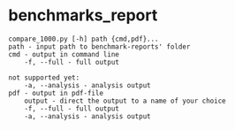 # benchmarks_report

    compare_1000.py [-h] path {cmd,pdf}...
    path - input path to benchmark-reports' folder
    cmd - output in command line
        -f, --full - full output

    not supported yet:
        -a, --analysis - analysis output
    pdf - output in pdf-file
        output - direct the output to a name of your choice
        -f, --full - full output
        -a, --analysis - analysis output  